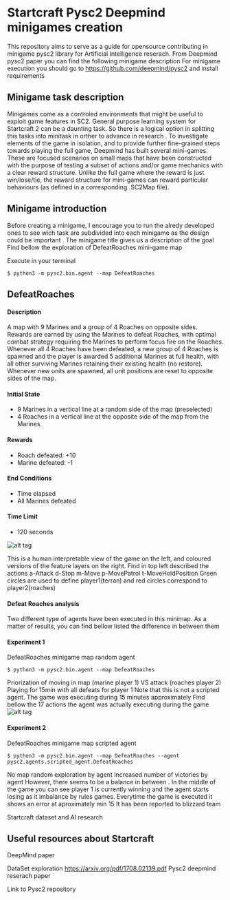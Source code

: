 

# Startcraft Pysc2 Deepmind minigames creation
This repository aims to serve as a guide for opensource contributing in minigame pysc2 library for Artificial Intelligence reserach.
From Deepmind pysc2 paper you can find the following minigame description
For minigame execution you should go to https://github.com/deepmind/pysc2 and install requirements

## Minigame task description
Minigames come as a controled environments that might be useful to exploit game features in SC2. General purpose learning system for Startcraft 2 can be a daunting task. So there is a logical option in splitting this tasks into minitask in orther to advance in research . 
To investigate elements of the game in isolation, and to provide further fine-grained steps towards playing the full game, Deepmind has  built several mini-games. These are focused scenarios on small maps that have been constructed with the purpose of testing a subset of actions and/or game mechanics with a clear reward structure. Unlike the full game where the reward is just win/lose/tie, the reward structure for mini-games can reward particular behaviours (as defined in a corresponding .SC2Map file).

## Minigame introduction
Before creating a minigame, I encourage you to run the alredy developed ones to see wich task are subdivided into each minigame as the design could be important . The minigame title gives us a description of the goal 
Find bellow the exploration of DefeatRoaches mini-game map 

Execute in your terminal 

```shell
$ python3 -m pysc2.bin.agent --map DefeatRoaches
```



## DefeatRoaches

#### Description

A map with 9 Marines and a group of 4 Roaches on opposite sides. Rewards are earned by using the Marines to defeat Roaches, with optimal combat strategy requiring the Marines to perform focus fire on the Roaches. Whenever all 4 Roaches have been defeated, a new group of 4 Roaches is spawned and the player is awarded 5 additional Marines at full health, with all other surviving Marines retaining their existing health (no restore). Whenever new units are spawned, all unit positions are reset to opposite sides of the map.

#### Initial State

*   9 Marines in a vertical line at a random side of the map (preselected)
*   4 Roaches in a vertical line at the opposite side of the map from the
    Marines

#### Rewards

*   Roach defeated: +10
*   Marine defeated: -1

#### End Conditions

*   Time elapsed
*   All Marines defeated

#### Time Limit

*   120 seconds

![alt tag](https://github.com/SoyGema/Startcraft/blob/master/Images/Captura%20de%20pantalla%202017-09-03%20a%20las%2012.05.18.png)

This is a human interpretable view of the game on the left, and coloured versions of the feature layers on the right. Find in top left described the actions 
a-Attack
d-Stop
m-Move
p-MovePatrol
t-MoveHoldPosition
Green circles are used to define player1(terran) and red circles correspond to player2(roaches)


#### Defeat Roaches analysis

Two different type of agents have been executed in this minimap. As a matter of results, you can find bellow listed the difference in between them 

#### Experiment 1

DefeatRoaches minigame map random agent
```shell
$ python3 -m pysc2.bin.agent --map DefeatRoaches
```
Priorization of moving in map (marine player 1) VS attack (roaches player 2) 
Playing for 15min with all defeats for player 1 
Note that this is not a scripted agent. 
The game was executing during 15 minutes approximately 
Find bellow the 17 actions the agent was actually executing during the game 
![alt tag](https://github.com/SoyGema/Startcraft/blob/master/Images/print_screen_1.png)

#### Experiment 2 

DefeatRoaches minigame map scripted agent 
```shell
$ python3 -m pysc2.bin.agent --map DefeatRoaches --agent pysc2.agents.scripted_agent.DefeatRoaches
```
No map random exploration by agent
Increased number of victories by agent 
However, there seems to be a balance in between . 
In the middle of the game you can see player 1 is currently winning and the agent starts losing as it imbalance by rules games. 
Everytime the game is executed it shows an error at aproximately min 15 
It has been reported to blizzard team 

Startcraft dataset and AI research 
## Useful resources about Startcraft 
DeepMind paper

DataSet exploration
https://arxiv.org/pdf/1708.02139.pdf
Pysc2 deepmind reserach paper

Link to Pysc2 repository 
